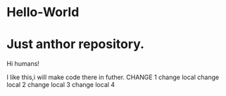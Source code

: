 # Hello-World
Just anthor repository.
===============
Hi humans!

I like this,i will make code there in futher.
CHANGE 1
change local
change local 2
change local 3
change local 4
